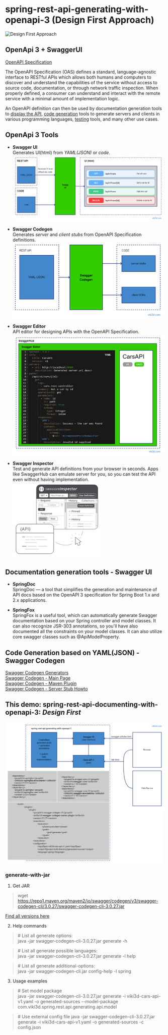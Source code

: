 # spring-rest-api-generating-with-openapi-3 (Design First Approach)
![Design First Approach](https://github.com/viki3d/spring-rest-api-documenting-with-openapi-3)

## OpenApi 3 + SwaggerUI

[OpenAPI Specification](https://swagger.io/specification/)  

The OpenAPI Specification (OAS) defines a standard, language-agnostic interface to RESTful APIs which allows both humans and computers to discover and understand the capabilities of the service without access to source code, documentation, or through network traffic inspection. When properly defined, a consumer can understand and interact with the remote service with a minimal amount of implementation logic.  

An OpenAPI definition can then be used by documentation generation tools to <u>display the API</u>, <u>code generation</u> tools to generate servers and clients in various programming languages, <u>testing</u> tools, and many other use cases.  

## OpenApi 3 Tools
* **Swagger UI**  
Generates UI(html) from _YAML(JSON)_ or _code_.  
![openapi-swagger-ui.png](openapi-swagger-ui.png?id=1)

* **Swagger Codegen**  
Generates _server_ and _client stubs_ from OpenAPI Specification definitions.  
![openapi-swagger-codegen.png](openapi-swagger-codegen.png?id=1)

* **Swagger Editor**  
API editor for designing APIs with the OpenAPI Specification.  
![openapi-swagger-editor.png](openapi-swagger-editor.png?id=1)

* **Swagger Inspector**  
Test and generate API definitions from your browser in seconds. Apps like SwaggerHub can emulate server for you, so you can test the API even without having implementation.  
![openapi-swagger-inspector.png](openapi-swagger-inspector.png?id=1)

## Documentation generation tools - Swagger UI
* **SpringDoc**  
SpringDoc — a tool that simplifies the generation and maintenance of API docs based on the OpenAPI 3 specification for Spring Boot 1.x and 2.x applications.  

* **SpringFox**  
SpringFox is a useful tool, which can automatically generate Swagger documentation based on your Spring controller and model classes. It can also recognize JSR-303 annotations, so you'll have also documented all the constraints on your model classes. It can also utilize core swagger classes such as @ApiModelProperty.  

## Code Generation based on YAML(JSON) - Swagger Codegen
[Swagger Codegen Generators](https://github.com/swagger-api/swagger-codegen-generators)  
[Swagger Codegen - Main Page](https://github.com/swagger-api/swagger-codegen)  
[Swagger Codegen - Maven Plugin](https://github.com/swagger-api/swagger-codegen/tree/master/modules/swagger-codegen-maven-plugin)  
[Swagger Codegen - Server Stub Howto](https://github.com/swagger-api/swagger-codegen/wiki/Server-stub-generator-HOWTO#java-springboot)  

## This demo: spring-rest-api-documenting-with-openapi-3: _Design First_  
![spring-rest-api-generating-with-openapi-3-1.png](spring-rest-api-generating-with-openapi-3-1.png?id=2)


### generate-with-jar
1. Get JAR
> wget https://repo1.maven.org/maven2/io/swagger/codegen/v3/swagger-codegen-cli/3.0.27/swagger-codegen-cli-3.0.27.jar

[Find all versions here](https://repo1.maven.org/maven2/io/swagger/codegen/v3/swagger-codegen-cli/)  

2. Help commands

>	\# List all generate options:  
>	java -jar swagger-codegen-cli-3.0.27.jar generate -h  

>	\# List all generate possible languages:  
>	java -jar swagger-codegen-cli-3.0.27.jar generate -l help  

>	\# List all generate additional-options:  
>	java -jar swagger-codegen-cli.jar config-help -l spring  

3. Usage examples

> \# Set model package  
> java -jar swagger-codegen-cli-3.0.27.jar generate -i viki3d-cars-api-v1.yaml -o generated-sources --model-package com.viki3d.spring.rest.api.generating.api.model  

> \# Use external config file
> java -jar swagger-codegen-cli-3.0.27.jar generate -i viki3d-cars-api-v1.yaml -o generated-sources -c config.json

